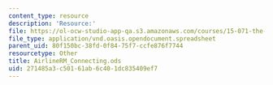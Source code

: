 ```yaml
---
content_type: resource
description: 'Resource:'
file: https://ol-ocw-studio-app-qa.s3.amazonaws.com/courses/15-071-the-analytics-edge-spring-2017/271485a3c50161ab6c401dc835409ef7_AirlineRM_Connecting.ods
file_type: application/vnd.oasis.opendocument.spreadsheet
parent_uid: 80f150bc-38fd-0f84-75f7-ccfe876f7744
resourcetype: Other
title: AirlineRM_Connecting.ods
uid: 271485a3-c501-61ab-6c40-1dc835409ef7
---
```

